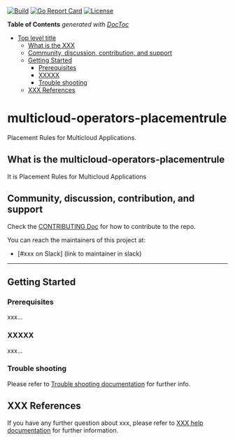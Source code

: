 [![Build](https://travis-ci.org/IBM/multicloud-operators-placementrule.svg?branch=master)](https://travis-ci.org/IBM/multicloud-operators-placementrule.svg?branch=master)
[![Go Report Card](https://goreportcard.com/badge/github.com/IBM/multicloud-operators-placementrule)](https://goreportcard.com/report/github.com/IBM/multicloud-operators-placementrule)
[![License](http://img.shields.io/:license-apache-blue.svg)](http://www.apache.org/licenses/LICENSE-2.0.html)


<!-- START doctoc generated TOC please keep comment here to allow auto update -->
<!-- DON'T EDIT THIS SECTION, INSTEAD RE-RUN doctoc TO UPDATE -->
**Table of Contents**  *generated with [DocToc](https://github.com/thlorenz/doctoc)*

- [Top level title](#top-level-title)
    - [What is the XXX](#what-is-the-xxx)
    - [Community, discussion, contribution, and support](#community-discussion-contribution-and-support)
    - [Getting Started](#getting-started)
        - [Prerequisites](#prerequisites)
        - [XXXXX](#xxxxx)
        - [Trouble shooting](#trouble-shooting)
    - [XXX References](#xxx-references)

<!-- END doctoc generated TOC please keep comment here to allow auto update -->

# multicloud-operators-placementrule

Placement Rules for Multicloud Applications.

## What is the multicloud-operators-placementrule

It is Placement Rules for Multicloud Applications

## Community, discussion, contribution, and support

Check the [CONTRIBUTING Doc](CONTRIBUTING.md) for how to contribute to the repo.

You can reach the maintainers of this project at:

- [#xxx on Slack] (link to maintainer in slack)

------

## Getting Started

### Prerequisites

xxx...

### XXXXX

xxx...

### Trouble shooting

Please refer to [Trouble shooting documentation](docs/trouble_shooting.md) for further info.

## XXX References

If you have any further question about xxx, please refer to
[XXX help documentation](docs/xxx_help.md) for further information.
